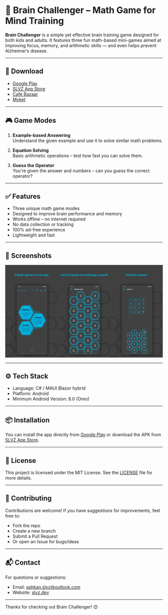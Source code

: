 # 🧠 Brain Challenger – Math Game for Mind Training

**Brain Challenger** is a simple yet effective brain training game designed for both kids and adults. It features three fun math-based mini-games aimed at improving focus, memory, and arithmetic skills — and even helps prevent Alzheimer’s disease.

---

## 📲 Download

- [Google Play](https://play.google.com/store/apps/details?id=com.slvz.brainchallenger)
- [SLVZ App Store](https://apps.slvz.dev/android/com.slvz.brainchallenger)
- [Cafe Bazaar](https://cafebazaar.ir/app/com.slvz.brainchallenger)
- [Myket](https://myket.ir/app/com.slvz.brainchallenger)

---

## 🎮 Game Modes

1. **Example-based Answering**  
   Understand the given example and use it to solve similar math problems.

2. **Equation Solving**  
   Basic arithmetic operations – test how fast you can solve them.

3. **Guess the Operator**  
   You're given the answer and numbers – can you guess the correct operator?

---

## ✅ Features

- Three unique math game modes  
- Designed to improve brain performance and memory  
- Works offline – no internet required  
- No data collection or tracking  
- 100% ad-free experience  
- Lightweight and fast

---

## 📸 Screenshots

![Main Screenshot](screenshot.jpg)  

---

## ⚙️ Tech Stack

- Language: C# / MAUI Blazor hybrid  
- Platform: Android  
- Minimum Android Version: 8.0 (Oreo)

---

## 📦 Installation

You can install the app directly from [Google Play](https://play.google.com/store/apps/details?id=com.slvz.brainchallenger) or download the APK from [SLVZ App Store](https://apps.slvz.dev/android/com.slvz.brainchallenger).

---

## 📝 License

This project is licensed under the MIT License. See the [LICENSE](LICENSE) file for more details.

---

## 🙌 Contributing

Contributions are welcome! If you have suggestions for improvements, feel free to:

- Fork the repo  
- Create a new branch  
- Submit a Pull Request  
- Or open an Issue for bugs/ideas

---

## 📬 Contact

For questions or suggestions:

- Email: [ashkan.slvz@outlook.com](mailto:ashkan.slvz@outlook.com)  
- Website: [slvz.dev](https://slvz.dev)

---

Thanks for checking out Brain Challenger! 😊
